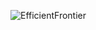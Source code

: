 ![EfficientFrontier](https://github.com/user-attachments/assets/fc0009a4-25d7-4f9b-b109-a79fa396c905)
